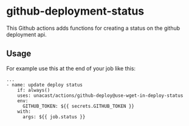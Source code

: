 # github-deployment-status

This Github actions adds functions for creating a status on the github deployment api.

## Usage

For example use this at the end of your job like this:

```
...
- name: update deploy status
    if: always()
    uses: unacast/actions/github-deploy@use-wget-in-deploy-status
    env:
      GITHUB_TOKEN: ${{ secrets.GITHUB_TOKEN }}
    with:          
      args: ${{ job.status }}
```

